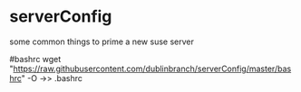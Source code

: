 # serverConfig
some common things to prime a new suse server

#bashrc
wget "https://raw.githubusercontent.com/dublinbranch/serverConfig/master/bashrc" -O ->> .bashrc
